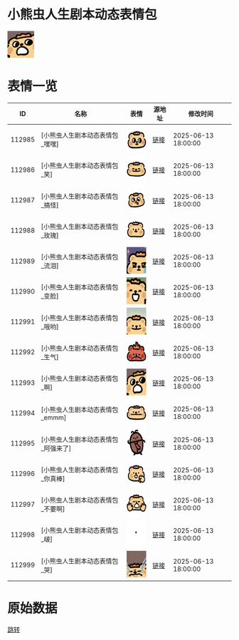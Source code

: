 # 小熊虫人生剧本动态表情包

<img src="./cover.png" height="60" alt="cover" />

# 表情一览

|ID|名称|表情|源地址|修改时间|
|----|----|----|----|----|
|112985|[小熊虫人生剧本动态表情包_嘿嘿]|<img src="./pic/112985_%5B小熊虫人生剧本动态表情包_嘿嘿%5D.gif" height="60" alt="嘿嘿"/>|[链接](https://i0.hdslb.com/bfs/garb/7496ae7f4e224a8e4df377383f29a94655051ac6.gif)|2025-06-13 18:00:00|
|112986|[小熊虫人生剧本动态表情包_笑]|<img src="./pic/112986_%5B小熊虫人生剧本动态表情包_笑%5D.gif" height="60" alt="笑"/>|[链接](https://i0.hdslb.com/bfs/garb/c6bec1c22999860b7fd07cc12a05945d96f6d2bf.gif)|2025-06-13 18:00:00|
|112987|[小熊虫人生剧本动态表情包_搞怪]|<img src="./pic/112987_%5B小熊虫人生剧本动态表情包_搞怪%5D.gif" height="60" alt="搞怪"/>|[链接](https://i0.hdslb.com/bfs/garb/c307fc454c86a8f7f8874eeeebe0a3d89df5b775.gif)|2025-06-13 18:00:00|
|112988|[小熊虫人生剧本动态表情包_玫瑰]|<img src="./pic/112988_%5B小熊虫人生剧本动态表情包_玫瑰%5D.gif" height="60" alt="玫瑰"/>|[链接](https://i0.hdslb.com/bfs/garb/74a718f0103e79a3d036245b0bd48b9327c4ac9d.gif)|2025-06-13 18:00:00|
|112989|[小熊虫人生剧本动态表情包_流泪]|<img src="./pic/112989_%5B小熊虫人生剧本动态表情包_流泪%5D.gif" height="60" alt="流泪"/>|[链接](https://i0.hdslb.com/bfs/garb/a585d5ad90a18600689c8ffb9a98be5bc5173fe4.gif)|2025-06-13 18:00:00|
|112990|[小熊虫人生剧本动态表情包_变脸]|<img src="./pic/112990_%5B小熊虫人生剧本动态表情包_变脸%5D.gif" height="60" alt="变脸"/>|[链接](https://i0.hdslb.com/bfs/garb/8aa7eb9b538823d2ca920d111437647d71b0cdad.gif)|2025-06-13 18:00:00|
|112991|[小熊虫人生剧本动态表情包_哦哟]|<img src="./pic/112991_%5B小熊虫人生剧本动态表情包_哦哟%5D.gif" height="60" alt="哦哟"/>|[链接](https://i0.hdslb.com/bfs/garb/f52c99b8d580400bca9b3888bc771ecda0c696e6.gif)|2025-06-13 18:00:00|
|112992|[小熊虫人生剧本动态表情包_生气]|<img src="./pic/112992_%5B小熊虫人生剧本动态表情包_生气%5D.gif" height="60" alt="生气"/>|[链接](https://i0.hdslb.com/bfs/garb/900ad263a8d64cf66a9cd86e4d42e1743f5d0656.gif)|2025-06-13 18:00:00|
|112993|[小熊虫人生剧本动态表情包_啊]|<img src="./pic/112993_%5B小熊虫人生剧本动态表情包_啊%5D.gif" height="60" alt="啊"/>|[链接](https://i0.hdslb.com/bfs/garb/42aedba6056acea38f6dfa68e04f6ca92e462205.gif)|2025-06-13 18:00:00|
|112994|[小熊虫人生剧本动态表情包_emmm]|<img src="./pic/112994_%5B小熊虫人生剧本动态表情包_emmm%5D.gif" height="60" alt="emmm"/>|[链接](https://i0.hdslb.com/bfs/garb/0231d6e81f614d490935df698955c92f46ee118b.gif)|2025-06-13 18:00:00|
|112995|[小熊虫人生剧本动态表情包_阿强来了]|<img src="./pic/112995_%5B小熊虫人生剧本动态表情包_阿强来了%5D.gif" height="60" alt="阿强来了"/>|[链接](https://i0.hdslb.com/bfs/garb/a0f7610c19f6ccae1fb7ed521c056700da90f365.gif)|2025-06-13 18:00:00|
|112996|[小熊虫人生剧本动态表情包_你真棒]|<img src="./pic/112996_%5B小熊虫人生剧本动态表情包_你真棒%5D.gif" height="60" alt="你真棒"/>|[链接](https://i0.hdslb.com/bfs/garb/32d1a649cab2766e82731c64df65fb3f46d40a4e.gif)|2025-06-13 18:00:00|
|112997|[小熊虫人生剧本动态表情包_不要啊]|<img src="./pic/112997_%5B小熊虫人生剧本动态表情包_不要啊%5D.gif" height="60" alt="不要啊"/>|[链接](https://i0.hdslb.com/bfs/garb/4d6126226a115fc725d97629fb0895e060fbb6ac.gif)|2025-06-13 18:00:00|
|112998|[小熊虫人生剧本动态表情包_啵]|<img src="./pic/112998_%5B小熊虫人生剧本动态表情包_啵%5D.gif" height="60" alt="啵"/>|[链接](https://i0.hdslb.com/bfs/garb/73c0ac6752e0e78a3293549286effdf60be1333c.gif)|2025-06-13 18:00:00|
|112999|[小熊虫人生剧本动态表情包_哭]|<img src="./pic/112999_%5B小熊虫人生剧本动态表情包_哭%5D.gif" height="60" alt="哭"/>|[链接](https://i0.hdslb.com/bfs/garb/0ea2d47cba9635b5dbe8a12edca9d825740e5ba7.gif)|2025-06-13 18:00:00|

# 原始数据

[跳转](./raw.json)

